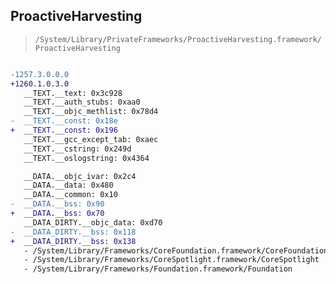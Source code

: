 ## ProactiveHarvesting

> `/System/Library/PrivateFrameworks/ProactiveHarvesting.framework/ProactiveHarvesting`

```diff

-1257.3.0.0.0
+1260.1.0.3.0
   __TEXT.__text: 0x3c928
   __TEXT.__auth_stubs: 0xaa0
   __TEXT.__objc_methlist: 0x78d4
-  __TEXT.__const: 0x18e
+  __TEXT.__const: 0x196
   __TEXT.__gcc_except_tab: 0xaec
   __TEXT.__cstring: 0x249d
   __TEXT.__oslogstring: 0x4364

   __DATA.__objc_ivar: 0x2c4
   __DATA.__data: 0x480
   __DATA.__common: 0x10
-  __DATA.__bss: 0x90
+  __DATA.__bss: 0x70
   __DATA_DIRTY.__objc_data: 0xd70
-  __DATA_DIRTY.__bss: 0x118
+  __DATA_DIRTY.__bss: 0x138
   - /System/Library/Frameworks/CoreFoundation.framework/CoreFoundation
   - /System/Library/Frameworks/CoreSpotlight.framework/CoreSpotlight
   - /System/Library/Frameworks/Foundation.framework/Foundation

```
